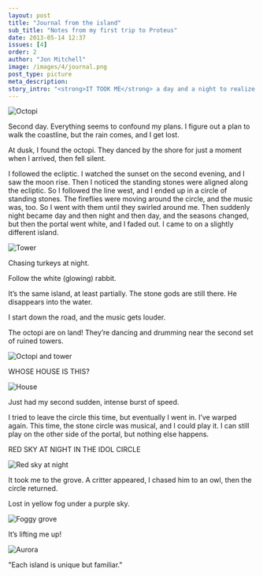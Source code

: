 ```yaml
---
layout: post
title: "Journal from the island"
sub_title: "Notes from my first trip to Proteus"
date: 2013-05-14 12:37
issues: [4]
order: 2
author: "Jon Mitchell"
image: /images/4/journal.png
post_type: picture
meta_description: 
story_intro: "<strong>IT TOOK ME</strong> a day and a night to realize I should be taking notes. Here's what stood out about my first visit to Proteus. Some might consider this a spoiler, so maybe you should <a href='http://www.visitproteus.com'>visit Proteus</a> first."
---
```

<div>
    <img src='/images/4/octopi.png' alt='Octopi'>
</div>

Second day. Everything seems to confound my plans. I figure out a plan to walk the coastline, but the rain comes, and I get lost.

At dusk, I found the octopi. They danced by the shore for just a moment when I arrived, then fell silent.

I followed the ecliptic. I watched the sunset on the second evening, and I saw the moon rise. Then I noticed the standing stones were aligned along the ecliptic. So I followed the line west, and I ended up in a circle of standing stones. The fireflies were moving around the circle, and the music was, too. So I went with them until they swirled around me. Then suddenly night became day and then night and then day, and the seasons changed, but then the portal went white, and I faded out. I came to on a slightly different island.

<div>
    <img src='/images/4/nighttower.png' alt='Tower'>
</div>

Chasing turkeys at night.

Follow the white (glowing) rabbit.

It’s the same island, at least partially. The stone gods are still there. He disappears into the water.

I start down the road, and the music gets louder.

The octopi are on land! They’re dancing and drumming near the second set of ruined towers.

<div>
    <img src='/images/4/octitower.png' alt='Octopi and tower'>
</div>

WHOSE HOUSE IS THIS?

<div>
    <img src='/images/4/house.png' alt='House'>
</div>

Just had my second sudden, intense burst of speed.

I tried to leave the circle this time, but eventually I went in. I’ve warped again. This time, the stone circle was musical, and I could play it. I can still play on the other side of the portal, but nothing else happens.

RED SKY AT NIGHT IN THE IDOL CIRCLE

<div>
    <img src='/images/4/redsky.png' alt='Red sky at night'>
</div>

It took me to the grove. A critter appeared, I chased him to an owl, then the circle returned.

Lost in yellow fog under a purple sky.

<div>
    <img src='/images/4/grove.png' alt='Foggy grove'>
</div>

It’s lifting me up!

<div>
    <img src='/images/4/aurora.png' alt='Aurora'>
</div>

"Each island is unique but familiar."